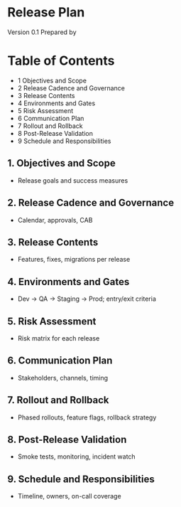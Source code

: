 # Release Plan

Version 0.1
Prepared by <author>
<organization>
<date created>

Table of Contents
=================
- 1 Objectives and Scope
- 2 Release Cadence and Governance
- 3 Release Contents
- 4 Environments and Gates
- 5 Risk Assessment
- 6 Communication Plan
- 7 Rollout and Rollback
- 8 Post-Release Validation
- 9 Schedule and Responsibilities

## 1. Objectives and Scope
- Release goals and success measures

## 2. Release Cadence and Governance
- Calendar, approvals, CAB

## 3. Release Contents
- Features, fixes, migrations per release

## 4. Environments and Gates
- Dev → QA → Staging → Prod; entry/exit criteria

## 5. Risk Assessment
- Risk matrix for each release

## 6. Communication Plan
- Stakeholders, channels, timing

## 7. Rollout and Rollback
- Phased rollouts, feature flags, rollback strategy

## 8. Post-Release Validation
- Smoke tests, monitoring, incident watch

## 9. Schedule and Responsibilities
- Timeline, owners, on-call coverage
